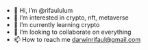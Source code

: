- 👋 Hi, I’m @rifaululum
- 👀 I’m interested in crypto, nft, metaverse
- 🌱 I’m currently learning crypto
- 💞️ I’m looking to collaborate on everything
- 📫 How to reach me darwinrifaul@gmail.com

<!---
rifaululum/rifaululum is a ✨ special ✨ repository because its `README.md` (this file) appears on your GitHub profile.
You can click the Preview link to take a look at your changes.
--->
